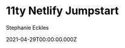 ---
title: 11ty Netlify Jumpstart
github: https://github.com/5t3ph/11ty-netlify-jumpstart
demo: https://11ty-netlify-jumpstart.netlify.app/
license: ISC
author: Stephanie Eckles
author_link: ''
author_twitter: 5t3ph
date: 2021-04-29T00:00:00.000Z
ssg:
  - Eleventy
cms:
  - NetlifyCMS
css: null
category: null
description: >-
  Quickly launch an 11ty-generated static site. Includes a minimal Sass
  framework, and generated sitemap, RSS feed, and social share preview images.
draft: true
publish_date: '2020-05-23T22:10:23Z'
update_date: '2022-01-16T20:21:46Z'
github_star: 208
github_fork: 29
---